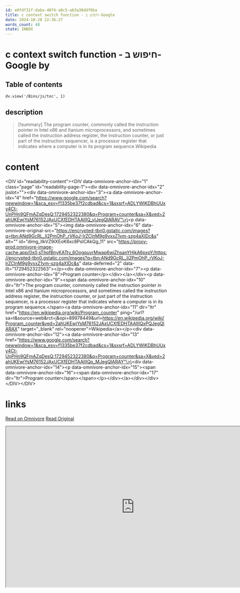 ```yaml
---
id: e0fdf31f-daba-4074-a8c5-ab3a30ddf6ba
title: c context switch function - חיפוש ב-Google
date: 2024-10-20 22:36:27
words_count: 48
state: INBOX
---
```


# c context switch function - חיפוש ב-Google by 
## Table of contents
```dataviewjs 
dv.view('/Bins/js/toc', 1) 
```


## description
>[!summary] 
> The program counter, commonly called the instruction pointer in Intel x86 and Itanium microprocessors, and sometimes called the instruction address register, the instruction counter, or just part of the instruction sequencer, is a processor register that indicates where a computer is in its program sequence.Wikipedia


# content

\<DIV id="readability-content"\>\<DIV data-omnivore-anchor-idx="1" class="page" id="readability-page-1"\>\<div data-omnivore-anchor-idx="2" jsslot=""\>\<div data-omnivore-anchor-idx="3"\>\<a data-omnivore-anchor-idx="4" href="https://www.google.com/search?newwindow=1&sca_esv=f1335be37f2cdbad&cs=1&sxsrf=ADLYWIKDBhUUxy4Ct-UnPHn9QFmAZqDesQ:1729452322380&q=Program+counter&sa=X&ved=2ahUKEwjYsM76152JAxUCXfEDHTAAIIIQ_vIJegQIARAV"\>\<p data-omnivore-anchor-idx="5"\>\<img data-omnivore-anchor-idx="6" data-omnivore-original-src="https://encrypted-tbn0.gstatic.com/images?q=tbn:ANd9GcRL_Ii2PmOhP_rVKoJ-IrZClnM9g9vxxZ1vm-szg4aXIDc&s" alt="" id="dimg_IlkVZ9iXEoK6xc8PsICAkQg_11" src="https://proxy-prod.omnivore-image-cache.app/0x0,sThpfBnyKATtv_6OogquvrMwap6wiZhsanYHjkA6pxpY/https://encrypted-tbn0.gstatic.com/images?q=tbn:ANd9GcRL_Ii2PmOhP_rVKoJ-IrZClnM9g9vxxZ1vm-szg4aXIDc&s" data-deferred="2" data-ilt="1729452322563"\>\</p\>\<div data-omnivore-anchor-idx="7"\>\<p data-omnivore-anchor-idx="8"\>Program counter\</p\>\</div\>\</a\>\</div\>\<p data-omnivore-anchor-idx="9"\>\<span data-omnivore-anchor-idx="10" dir="ltr"\>The program counter, commonly called the instruction pointer in Intel x86 and Itanium microprocessors, and sometimes called the instruction address register, the instruction counter, or just part of the instruction sequencer, is a processor register that indicates where a computer is in its program sequence.\</span\>\<a data-omnivore-anchor-idx="11" dir="ltr" href="https://en.wikipedia.org/wiki/Program_counter" ping="/url?sa=t&source=web&rct=j&opi=89978449&url=https://en.wikipedia.org/wiki/Program_counter&ved=2ahUKEwjYsM76152JAxUCXfEDHTAAIIIQxPQJegQIARAX" target="_blank" rel="noopener"\>Wikipedia\</a\>\</p\>\<div data-omnivore-anchor-idx="12"\>\<a data-omnivore-anchor-idx="13" href="https://www.google.com/search?newwindow=1&sca_esv=f1335be37f2cdbad&cs=1&sxsrf=ADLYWIKDBhUUxy4Ct-UnPHn9QFmAZqDesQ:1729452322380&q=Program+counter&sa=X&ved=2ahUKEwjYsM76152JAxUCXfEDHTAAIIIQp_MJegQIARAY"\>\<div data-omnivore-anchor-idx="14"\>\<p data-omnivore-anchor-idx="15"\>\<span data-omnivore-anchor-idx="16"\>\<span data-omnivore-anchor-idx="17" dir="ltr"\>Program counter\</span\>\</span\>\</p\>\</div\>\</a\>\</div\>\</div\>\</DIV\>\</DIV\>



# links
[Read on Omnivore](https://omnivore.app/me/c-context-switch-function-google-192ab6e4f3b)
[Read Original](https://www.google.com/search?bih=999&biw=1920&ei=9lgVZ9LsI-SIxc8Pr4SckAc&gs_lp=Egxnd3Mtd2l6LXNlcnAiDGMgY29udGV4dCBzdyoCCAEyBhAAGBYYHjIGEAAYFhgeMgYQABgWGB4yCBAAGBYYHhgPMggQABgWGB4YDzIGEAAYFhgeMggQABiABBiiBDIIEAAYgAQYogQyCBAAGIAEGKIEMggQABiABBiiBEjQMlDEF1jsHnABeAGQAQCYAYUBoAGBA6oBAzAuM7gBA8gBAPgBAZgCBKACigPCAgoQABiwAxjWBBhHwgIEECMYJ8ICCBAAGIAEGMsBwgIFEAAYgATCAgoQABgWGAoYHhgPmAMAiAYBkAYGkgcDMS4zoAeNEw&newwindow=1&oq=c+context+sw&q=c+context+switch+function&sca_esv=f1335be37f2cdbad&sclient=gws-wiz-serp&sxsrf=ADLYWIIDl3F9vk4dBhRuWfJK_vZZO9QYRQ%253A1729452278593)

<iframe src="https://www.google.com/search?bih=999&biw=1920&ei=9lgVZ9LsI-SIxc8Pr4SckAc&gs_lp=Egxnd3Mtd2l6LXNlcnAiDGMgY29udGV4dCBzdyoCCAEyBhAAGBYYHjIGEAAYFhgeMgYQABgWGB4yCBAAGBYYHhgPMggQABgWGB4YDzIGEAAYFhgeMggQABiABBiiBDIIEAAYgAQYogQyCBAAGIAEGKIEMggQABiABBiiBEjQMlDEF1jsHnABeAGQAQCYAYUBoAGBA6oBAzAuM7gBA8gBAPgBAZgCBKACigPCAgoQABiwAxjWBBhHwgIEECMYJ8ICCBAAGIAEGMsBwgIFEAAYgATCAgoQABgWGAoYHhgPmAMAiAYBkAYGkgcDMS4zoAeNEw&newwindow=1&oq=c+context+sw&q=c+context+switch+function&sca_esv=f1335be37f2cdbad&sclient=gws-wiz-serp&sxsrf=ADLYWIIDl3F9vk4dBhRuWfJK_vZZO9QYRQ%253A1729452278593"  width="800" height="500"></iframe>
